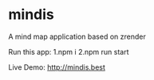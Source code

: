 # mindis
A mind map application based on zrender

Run this app:
1.npm i
2.npm run start

Live Demo: http://mindis.best


